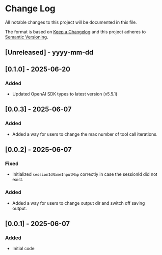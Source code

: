 
# Change Log
All notable changes to this project will be documented in this file.
 
The format is based on [Keep a Changelog](http://keepachangelog.com/)
and this project adheres to [Semantic Versioning](http://semver.org/).
 
## [Unreleased] - yyyy-mm-dd

## [0.1.0] - 2025-06-20

### Added
- Updated OpenAI SDK types to latest version (v5.5.1)

## [0.0.3] - 2025-06-07

### Added
- Added a way for users to change the max number of tool call iterations.

## [0.0.2] - 2025-06-07
 
### Fixed
- Initialized `sessionIdNameInputMap` correctly in case the sessionId did not exist.

### Added
- Added a way for users to change output dir and switch off saving output.

## [0.0.1] - 2025-06-07
 
### Added
- Initial code